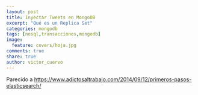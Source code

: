 ```yaml
---
layout: post
title: Inyectar Tweets en MongoDB
excerpt: "Qué es un Replica Set"
categories: mongodb
tags: [nosql,transacciones,mongodb]
image:
  feature: covers/hoja.jpg
comments: true
share: true
author: victor_cuervo
---
```


Parecido a https://www.adictosaltrabajo.com/2014/09/12/primeros-pasos-elasticsearch/

[NoSQL]: {{site.url}}/nosql/bd-nosql/
[MongoDB]:  {{site.url}}/mongodb/
